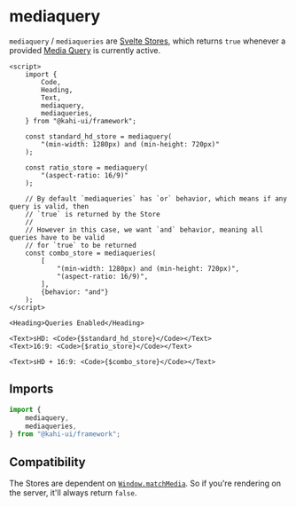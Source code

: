 # mediaquery

`mediaquery` / `mediaqueries` are [Svelte Stores](https://svelte.dev/docs#svelte_store), which returns `true` whenever a provided [Media Query](https://developer.mozilla.org/en-US/docs/Web/CSS/@media) is currently active.

```svelte {title="mediaquery Prevew" mode="repl"}
<script>
    import {
        Code,
        Heading,
        Text,
        mediaquery,
        mediaqueries,
    } from "@kahi-ui/framework";

    const standard_hd_store = mediaquery(
        "(min-width: 1280px) and (min-height: 720px)"
    );

    const ratio_store = mediaquery(
        "(aspect-ratio: 16/9)"
    );

    // By default `mediaqueries` has `or` behavior, which means if any query is valid, then
    // `true` is returned by the Store
    //
    // However in this case, we want `and` behavior, meaning all queries have to be valid
    // for `true` to be returned
    const combo_store = mediaqueries(
        [
            "(min-width: 1280px) and (min-height: 720px)",
            "(aspect-ratio: 16/9)",
        ],
        {behavior: "and"}
    );
</script>

<Heading>Queries Enabled</Heading>

<Text>sHD: <Code>{$standard_hd_store}</Code></Text>
<Text>16:9: <Code>{$ratio_store}</Code></Text>

<Text>sHD + 16:9: <Code>{$combo_store}</Code></Text>
```

## Imports

```javascript {title="mediaquery Imports"}
import {
    mediaquery,
    mediaqueries,
} from "@kahi-ui/framework";
```

## Compatibility

The Stores are dependent on [`Window.matchMedia`](https://developer.mozilla.org/en-US/docs/Web/API/Window/matchMedia). So if you're rendering on the server, it'll always return `false`.
